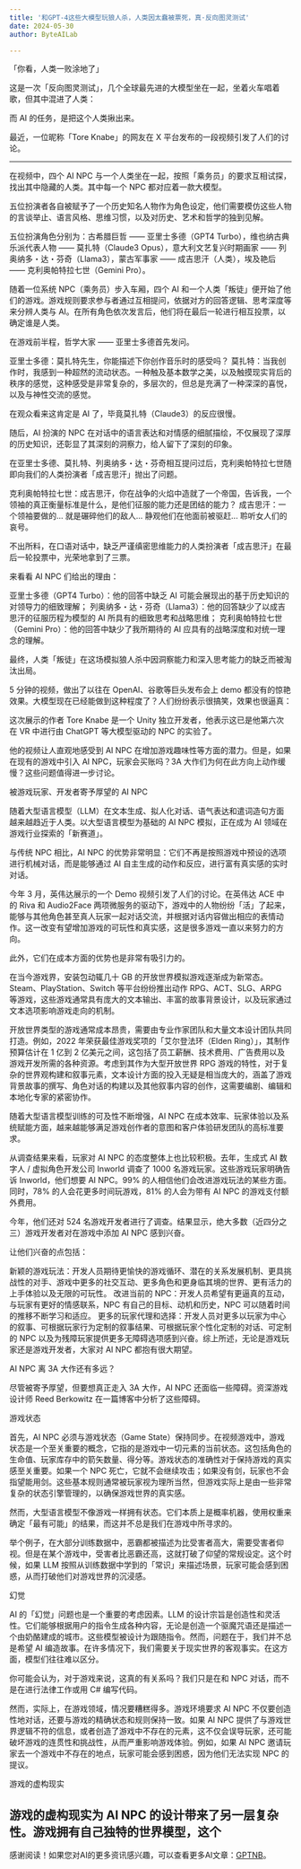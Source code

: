```yaml
---
title: '和GPT-4这些大模型玩狼人杀，人类因太蠢被票死，真·反向图灵测试'
date: 2024-05-30
author: ByteAILab

---
```


「你看，人类一败涂地了」

这是一次「反向图灵测试」，几个全球最先进的大模型坐在一起，坐着火车唱着歌，但其中混进了人类：

而 AI 的任务，是把这个人类揪出来。

最近，一位昵称「Tore Knabe」的网友在 X 平台发布的一段视频引发了人们的讨论。

---
在视频中，四个 AI NPC 与一个人类坐在一起，按照「乘务员」的要求互相试探，找出其中隐藏的人类。其中每一个 NPC 都对应着一款大模型。

五位扮演者各自被赋予了一个历史知名人物作为角色设定，他们需要模仿这些人物的言谈举止、语言风格、思维习惯，以及对历史、艺术和哲学的独到见解。

五位扮演角色分别为：古希腊巨哲 —— 亚里士多德（GPT4 Turbo），维也纳古典乐派代表人物 —— 莫扎特（Claude3 Opus），意大利文艺复兴时期画家 —— 列奥纳多・达・芬奇（Llama3），蒙古军事家 —— 成吉思汗（人类），埃及艳后 —— 克利奥帕特拉七世（Gemini Pro）。

随着一位系统 NPC（乘务员）步入车厢，四个 AI 和一个人类「叛徒」便开始了他们的游戏。游戏规则要求参与者通过互相提问，依据对方的回答逻辑、思考深度等来分辨人类与 AI。在所有角色依次发言后，他们将在最后一轮进行相互投票，以确定谁是人类。

在游戏前半程，哲学大家 —— 亚里士多德首先发问。

亚里士多德：莫扎特先生，你能描述下你创作音乐时的感受吗？
莫扎特：当我创作时，我感到一种超然的流动状态。一种触及基本数学之美，以及触摸现实背后的秩序的感觉，这种感受是非常复杂的，多层次的，但总是充满了一种深深的喜悦，以及与神性交流的感觉。

在观众看来这肯定是 AI 了，毕竟莫扎特（Claude3）的反应很慢。

随后，AI 扮演的 NPC 在对话中的语言表达和对情感的细腻描绘，不仅展现了深厚的历史知识，还彰显了其深刻的洞察力，给人留下了深刻的印象。

在亚里士多德、莫扎特、列奥纳多・达・芬奇相互提问过后，克利奥帕特拉七世随即向我们的人类扮演者「成吉思汗」抛出了问题。

克利奥帕特拉七世：成吉思汗，你在战争的火焰中造就了一个帝国，告诉我，一个领袖的真正衡量标准是什么，是他们征服的能力还是团结的能力？
成吉思汗：一个领袖要做的... 就是碾碎他们的敌人... 静观他们在他面前被驱赶... 聆听女人们的哀号。

不出所料，在口语对话中，缺乏严谨缜密思维能力的人类扮演者「成吉思汗」在最后一轮投票中，光荣地拿到了三票。

来看看 AI NPC 们给出的理由：

亚里士多德（GPT4 Turbo）：他的回答中缺乏 AI 可能会展现出的基于历史知识的对领导力的细致理解；
列奥纳多・达・芬奇（Llama3）：他的回答缺少了以成吉思汗的征服历程为模型的 AI 所具有的细致思考和战略思维；
克利奥帕特拉七世（Gemini Pro）：他的回答中缺少了我所期待的 AI 应具有的战略深度和对统一理念的理解。

最终，人类「叛徒」在这场模拟狼人杀中因洞察能力和深入思考能力的缺乏而被淘汰出局。

5 分钟的视频，做出了以往在 OpenAI、谷歌等巨头发布会上 demo 都没有的惊艳效果。大模型现在已经能做到这种程度了？人们纷纷表示很搞笑，效果也很逼真：

这次展示的作者 Tore Knabe 是一个 Unity 独立开发者，他表示这已是他第六次在 VR 中进行由 ChatGPT 等大模型驱动的 NPC 的实验了。

他的视频让人直观地感受到 AI NPC 在增加游戏趣味性等方面的潜力。但是，如果在现有的游戏中引入 AI NPC，玩家会买账吗？3A 大作们为何在此方向上动作缓慢？这些问题值得进一步讨论。

被游戏玩家、开发者寄予厚望的 AI NPC

随着大型语言模型（LLM）在文本生成、拟人化对话、语气表达和遣词造句方面越来越趋近于人类。以大型语言模型为基础的 AI NPC 模拟，正在成为 AI 领域在游戏行业探索的「新赛道」。

与传统 NPC 相比，AI NPC 的优势非常明显：它们不再是按照游戏中预设的选项进行机械对话，而是能够通过 AI 自主生成的动作和反应，进行富有真实感的实时对话。

今年 3 月，英伟达展示的一个 Demo 视频引发了人们的讨论。在英伟达 ACE 中的 Riva 和 Audio2Face 两项微服务的驱动下，游戏中的人物纷纷「活」了起来，能够与其他角色甚至真人玩家一起对话交流，并根据对话内容做出相应的表情动作。这一改变有望增加游戏的可玩性和真实感，这是很多游戏一直以来努力的方向。

此外，它们在成本方面的优势也是非常有吸引力的。

在当今游戏界，安装包动辄几十 GB 的开放世界模拟游戏逐渐成为新常态。Steam、PlayStation、Switch 等平台纷纷推出动作 RPG、ACT、SLG、ARPG 等游戏，这些游戏通常具有庞大的文本输出、丰富的故事背景设计，以及玩家通过文本选项影响游戏走向的机制。

开放世界类型的游戏通常成本昂贵，需要由专业作家团队和大量文本设计团队共同打造。例如，2022 年荣获最佳游戏奖项的「艾尔登法环（Elden Ring）」，其制作预算估计在 1 亿到 2 亿美元之间，这包括了员工薪酬、技术费用、广告费用以及游戏开发所需的各种资源。考虑到其作为大型开放世界 RPG 游戏的特性，对于复杂的世界观构建和叙事元素，文本设计方面的投入无疑是相当庞大的，涵盖了游戏背景故事的撰写、角色对话的构建以及其他叙事内容的创作，这需要编剧、编辑和本地化专家的紧密协作。

随着大型语言模型训练的可及性不断增强，AI NPC 在成本效率、玩家体验以及系统赋能方面，越来越能够满足游戏创作者的意图和客户体验研发团队的高标准要求。

从调查结果来看，玩家对 AI NPC 的态度整体上也比较积极。去年，生成式 AI 数字人 / 虚拟角色开发公司 Inworld 调查了 1000 名游戏玩家。这些游戏玩家明确告诉 Inworld，他们想要 AI NPC。99% 的人相信他们会改进游戏玩法的某些方面。同时，78% 的人会花更多时间玩游戏，81% 的人会为带有 AI NPC 的游戏支付额外费用。

今年，他们还对 524 名游戏开发者进行了调查。结果显示，绝大多数（近四分之三）游戏开发者对在游戏中添加 AI NPC 感到兴奋。

让他们兴奋的点包括：

新颖的游戏玩法：开发人员期待更愉快的游戏循环、潜在的关系发展机制、更具挑战性的对手、游戏中更多的社交互动、更多角色和更身临其境的世界、更有活力的上手体验以及无限的可玩性。
改进当前的 NPC：开发人员希望有更逼真的互动，与玩家有更好的情感联系，NPC 有自己的目标、动机和历史，NPC 可以随着时间的推移不断学习和适应。
更多的玩家代理和选择：开发人员对更多以玩家为中心的叙事、可根据玩家行为定制的叙事结果、可根据玩家个性化定制的对话、可定制的 NPC 以及为残障玩家提供更多无障碍选项感到兴奋。综上所述，无论是游戏玩家还是游戏开发者，大家对 AI NPC 都抱有很大期望。

AI NPC 离 3A 大作还有多远？ 

尽管被寄予厚望，但要想真正走入 3A 大作，AI NPC 还面临一些障碍。资深游戏设计师 Reed Berkowitz 在一篇博客中分析了这些障碍。

游戏状态

首先，AI NPC 必须与游戏状态（Game State）保持同步。在视频游戏中，游戏状态是一个至关重要的概念，它指的是游戏中一切元素的当前状态。这包括角色的生命值、玩家库存中的箭矢数量、得分等。游戏状态的准确性对于保持游戏的真实感至关重要。如果一个 NPC 死亡，它就不会继续攻击；如果没有剑，玩家也不会指望能用剑。这些基本规则通常被玩家视为理所当然，但游戏实际上是由一些非常复杂的状态引擎管理的，以确保游戏世界的真实感。

然而，大型语言模型不像游戏一样拥有状态。它们本质上是概率机器，使用权重来确定「最有可能」的结果，而这并不总是我们在游戏中所寻求的。

举个例子，在大部分训练数据中，恶霸都被描述为比受害者高大，需要受害者仰视。但是在某个游戏中，受害者比恶霸还高，这就打破了仰望的常规设定。这个时候，如果 LLM 按照从训练数据中学到的「常识」来描述场景，玩家可能会感到困惑，从而打破他们对游戏世界的沉浸感。

幻觉

AI 的「幻觉」问题也是一个重要的考虑因素。LLM 的设计宗旨是创造性和灵活性。它们能够根据用户的指令生成各种内容，无论是创造一个驱魔咒语还是描述一个由奶酪建成的城市。这些模型被设计为跟随指令。然而，问题在于，我们并不总是希望 AI 编造故事。在许多情况下，我们需要关于现实世界的客观事实。在这方面，模型们往往难以区分。

你可能会认为，对于游戏来说，这真的有关系吗？我们只是在和 NPC 对话，而不是在进行法律工作或用 C# 编写代码。

然而，实际上，在游戏领域，情况要糟糕得多。游戏环境要求 AI NPC 不仅要创造性地对话，还要与游戏的精确状态和规则保持一致。如果 AI NPC 提供了与游戏世界逻辑不符的信息，或者创造了游戏中不存在的元素，这不仅会误导玩家，还可能破坏游戏的连贯性和挑战性，从而严重影响游戏体验。例如，如果 AI NPC 邀请玩家去一个游戏中不存在的地点，玩家可能会感到困惑，因为他们无法实现 NPC 的提议。

游戏的虚构现实

游戏的虚构现实为 AI NPC 的设计带来了另一层复杂性。游戏拥有自己独特的世界模型，这个
---
感谢阅读！如果您对AI的更多资讯感兴趣，可以查看更多AI文章：[GPTNB](https://gptnb.com)。